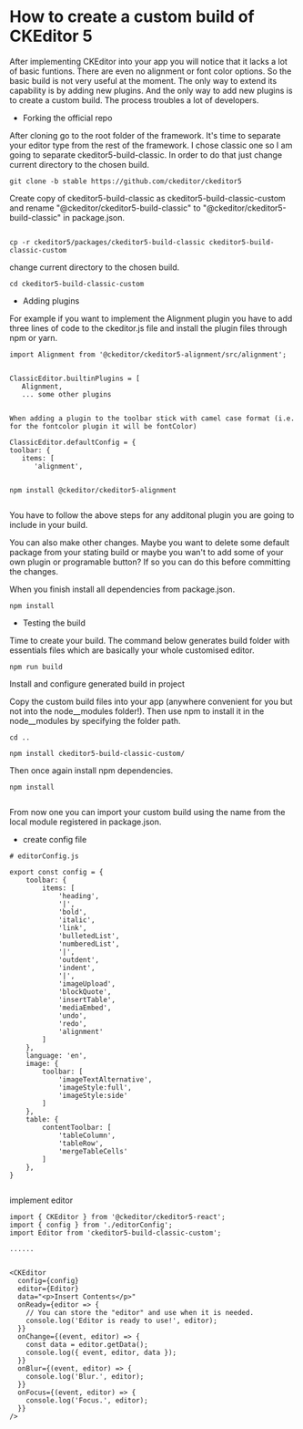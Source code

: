 # How to create a custom build of CKEditor 5

After implementing CKEditor into your app you will notice that it lacks a lot of basic funtions. There are even no alignment or font color options. So the basic build is not very useful at the moment. The only way to extend its capability is by adding new plugins. And the only way to add new plugins is to create a custom build. The process troubles a lot of developers.


* Forking the official repo

After cloning go to the root folder of the framework. It's time to separate your editor type from the rest of the framework. I chose classic one so I am going to separate ckeditor5-build-classic. In order to do that just change current directory to the chosen build.

```
git clone -b stable https://github.com/ckeditor/ckeditor5

```

Create copy of ckeditor5-build-classic as ckeditor5-build-classic-custom and rename "@ckeditor/ckeditor5-build-classic" to "@ckeditor/ckeditor5-build-classic" in package.json.

```

cp -r ckeditor5/packages/ckeditor5-build-classic ckeditor5-build-classic-custom

```

change current directory to the chosen build.

```
cd ckeditor5-build-classic-custom

```

* Adding plugins
 
For example if you want to implement the Alignment plugin you have to add three lines of code to the ckeditor.js file and install the plugin files through npm or yarn.

```
import Alignment from '@ckeditor/ckeditor5-alignment/src/alignment';
 

ClassicEditor.builtinPlugins = [
   Alignment,
   ... some other plugins
 

When adding a plugin to the toolbar stick with camel case format (i.e. for the fontcolor plugin it will be fontColor)

ClassicEditor.defaultConfig = {
toolbar: {
   items: [
      'alignment',
 

npm install @ckeditor/ckeditor5-alignment
 
```
You have to follow the above steps for any additonal plugin you are going to include in your build.

You can also make other changes. Maybe you want to delete some default package from your stating build or maybe you wan't to add some of your own plugin or programable button? If so you can do this before committing the changes.

When you finish install all dependencies from package.json.

```
npm install
```
 
* Testing the build
 

Time to create your build. The command below generates build folder with essentials files which are basically your whole customised editor.

```
npm run build

```

Install and configure generated build in project

 Copy the custom build files into your app (anywhere convenient for you but not into the node__modules folder!). Then use npm to install it in the node__modules by specifying the folder path.

```
cd ..

npm install ckeditor5-build-classic-custom/

``` 

Then once again install npm dependencies.

```
npm install
 
```

From now one you can import your custom build using the name from the local module registered in package.json.

* create config file 

```
# editorConfig.js

export const config = {
    toolbar: {
        items: [
            'heading',
            '|',
            'bold',
            'italic',
            'link',
            'bulletedList',
            'numberedList',
            '|',
            'outdent',
            'indent',
            '|',
            'imageUpload',
            'blockQuote',
            'insertTable',
            'mediaEmbed',
            'undo',
            'redo',
            'alignment'
        ]
    },
    language: 'en',
    image: {
        toolbar: [
            'imageTextAlternative',
            'imageStyle:full',
            'imageStyle:side'
        ]
    },
    table: {
        contentToolbar: [
            'tableColumn',
            'tableRow',
            'mergeTableCells'
        ]
    },
}


```

implement editor

```
import { CKEditor } from '@ckeditor/ckeditor5-react';
import { config } from './editorConfig';
import Editor from 'ckeditor5-build-classic-custom';

......


<CKEditor
  config={config}
  editor={Editor}
  data="<p>Insert Contents</p>"
  onReady={editor => {
    // You can store the "editor" and use when it is needed.
    console.log('Editor is ready to use!', editor);
  }}
  onChange={(event, editor) => {
    const data = editor.getData();
    console.log({ event, editor, data });
  }}
  onBlur={(event, editor) => {
    console.log('Blur.', editor);
  }}
  onFocus={(event, editor) => {
    console.log('Focus.', editor);
  }}
/>

```
